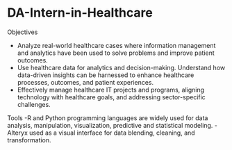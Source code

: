 # DA-Intern-in-Healthcare

Objectives
- Analyze real-world healthcare cases where information management and analytics have been used to solve problems and improve patient outcomes.
- Use healthcare data for analytics and decision-making. Understand how data-driven insights can be harnessed to enhance healthcare processes, outcomes, and patient experiences.
- Effectively manage healthcare IT projects and programs, aligning technology with healthcare goals, and addressing sector-specific challenges.

Tools
-R and Python programming languages are widely used for data analysis, manipulation, visualization, predictive and statistical modeling. 
-Alteryx used as a visual interface for data blending, cleaning, and transformation. 
